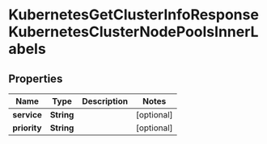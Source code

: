 

# KubernetesGetClusterInfoResponseKubernetesClusterNodePoolsInnerLabels


## Properties

| Name | Type | Description | Notes |
|------------ | ------------- | ------------- | -------------|
|**service** | **String** |  |  [optional] |
|**priority** | **String** |  |  [optional] |



